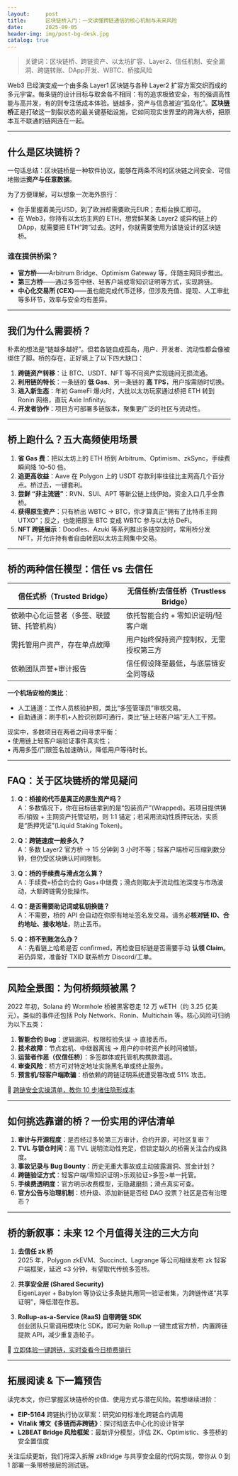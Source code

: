 ```yaml
---
layout:     post
title:      区块链桥入门：一文读懂跨链通信的核心机制与未来风险
date:       2025-09-05
header-img: img/post-bg-desk.jpg
catalog: true
---
```


> 关键词：区块链桥、跨链资产、以太坊扩容、Layer2、信任机制、安全漏洞、跨链转账、DApp开发、WBTC、桥接风险

Web3 已经演变成一个由多条 Layer1 区块链与各种 Layer2 扩容方案交织而成的多元宇宙。每条链的设计目标与取舍各不相同：有的追求极致安全，有的强调高性能与高并发，有的则专注低成本体验。链越多，资产与信息被迫“孤岛化”。**区块链桥**正是打破这一割裂状态的最关键基础设施，它如同现实世界里的跨海大桥，把原本互不联通的链网连在一起。

---

## 什么是区块链桥？

一句话总结：区块链桥是一种软件协议，能够在两条不同的区块链之间安全、可信地搬运**资产与任意数据**。

为了方便理解，可以想象一次海外旅行：

- 你手里握着美元USD，到了欧洲却需要欧元EUR；去柜台换汇即可。  
- 在 Web3，你持有以太坊主网的 ETH，想尝鲜某条 Layer2 或异构链上的 DApp，就需要把 ETH“跨”过去。这时，你就需要使用为该链设计的区块链桥。

### 谁在提供桥梁？
- **官方桥**——Arbitrum Bridge、Optimism Gateway 等，伴随主网同步推出。  
- **第三方桥**——通过多签中继、轻客户端或零知识证明等方式，实现跨链。  
- **中心化交易所 (CEX)**——虽也能完成代币迁移，但涉及充值、提现、人工审批等多环节，效率与安全均有差异。

---

## 我们为什么需要桥？

朴素的想法是“链越多越好”。但若各链自成孤岛，用户、开发者、流动性都会像被绑住了脚。桥的存在，正好填上了以下四大缺口：

1. **跨链资产转移**：让 BTC、USDT、NFT 等不同资产实现链间无损流通。  
2. **利用链的特长**：一条链的 **低 Gas**、另一条链的 **高 TPS**，用户按需随时切换。  
3. **进入新生态**：年初 GameFi 爆火时，大批以太坊玩家通过桥把 ETH 转到 Ronin 网络，直玩 Axie Infinity。  
4. **开发者协作**：项目方可部署多链版本，聚集更广泛的社区与流动性。

---

## 桥上跑什么？五大高频使用场景

1. **省 Gas 费**：把以太坊上的 ETH 桥到 Arbitrum、Optimism、zkSync，手续费瞬间降 10–50 倍。  
2. **追更高收益**：Aave 在 Polygon 上的 USDT 存款利率往往比主网高几个百分点。桥过去，一键套利。  
3. **尝鲜 “非主流链”**：RVN、SUI、APT 等新公链上线伊始，资金入口几乎全靠桥。  
4. **获得原生资产**：只有桥出 WBTC → BTC，你才算真正“拥有了比特币主网 UTXO”；反之，也能把原生 BTC 变成 WBTC 参与以太坊 DeFi。  
5. **NFT 跨链展示**：Doodles、Azuki 等系列推出多链空投时，常用桥分发 NFT，并允许持有者自由转回以太坊主网集中交易。

---

## 桥的两种信任模型：信任 vs 去信任

| 信任式桥（Trusted Bridge） | 无信任桥/去信任桥（Trustless Bridge） |
| --- | --- |
| 依赖中心化运营者（多签、联盟链、托管机构） | 依托智能合约 + 零知识证明/轻客户端 |
| 需托管用户资产，存在单点故障 | 用户始终保持资产控制权，无需授权第三方 |
| 依赖团队声誉+审计报告 | 信任假设降至最低，与底层链安全同等级 |

**一个机场安检的类比**：

- 人工通道：工作人员核验护照，类比“多签管理员”审核交易。  
- 自助通道：刷手机+人脸识别即可通行，类比“链上轻客户端”无人工干预。

现实中，多数项目在两者之间寻求平衡：  
• 使用链上轻客户端验证事件真实性；  
• 再用多签/门限签名加速确认，降低用户等待时长。

---

## FAQ：关于区块链桥的常见疑问

1. **Q：桥接的代币是真正的原生资产吗？**  
   A：多数情况下，你在目标链拿到的是“包装资产”(Wrapped)。若项目提供铸币/销毁 + 主网资产托管证明，则 1:1 锚定；若采用流动性质押玩法，实质是“质押凭证”(Liquid Staking Token)。

2. **Q：跨链速度一般多久？**  
   A：多数 Layer2 官方桥 → 15 分钟到 3 小时不等；轻客户端桥可压缩到数分钟，但仍受区块确认时间限制。

3. **Q：桥的手续费与滑点怎么算？**  
   A：手续费=桥合约合约 Gas+中继费；滑点则取决于流动性池深度与市场波动，大额跨链需分批操作。

4. **Q：是否需要助记词或私钥换链？**  
   A：不需要，桥的 API 会自动在你原有地址签名发交易。请务必**核对链 ID、合约地址、接收地址**，防止丢币。

5. **Q：桥不到账怎么办？**  
   A：先看链上哈希是否 confirmed，再检查目标链是否需要手动 **认领 Claim**。若仍异常，准备好 TXID 联系桥方 Discord/工单。  

---

## 风险全景图：为何桥频频被黑？

2022 年初，Solana 的 Wormhole 桥被黑客卷走 12 万 wETH（约 3.25 亿美元）。类似的事件还包括 Poly Network、Ronin、Multichain 等。核心风险可归纳为以下五类：

1. **智能合约 Bug**：逻辑漏洞、权限校验失误 → 直接丢币。  
2. **技术故障**：节点宕机、中继器离线 → 用户的中转资产长时间被锁。  
3. **运营者作恶（仅信任桥）**：多签群体或托管机构携款潜逃。  
4. **审查风险**：桥方可对特定地址实施黑名单或终止服务。  
5. **预言机/轻客户端欺骗**：桥依赖的跨链证明系统遭受篡改或 51% 攻击。

👀 [跨链安全实操清单，教你 10 步堵住隐形成本](https://okxdog.com/)  

---

## 如何挑选靠谱的桥？一份实用的评估清单

1. **审计与开源程度**：是否经过多轮第三方审计，合约开源，可社区复审？  
2. **TVL 与锁仓时间**：高 TVL 说明流动性充足，但锁定越久的桥需关注合约成熟度。  
3. **事故记录与 Bug Bounty**：历史无重大事故或主动披露漏洞、赏金计划？  
4. **跨链验证方式**：轻客户端/零知识证明>乐观验证>多签>单一托管。  
5. **手续费透明度**：官方明示收费模型，无隐藏磨损；滑点真实可查。  
6. **官方公告与治理机制**：桥升级、添加新链是否经 DAO 投票？社区是否有治理币？

---

## 桥的新叙事：未来 12 个月值得关注的三大方向

1. **去信任 zk 桥**  
   2025 年，Polygon zkEVM、Succinct、Lagrange 等公司相继发布 zk 轻客户端框架，延迟 ≤3 分钟，有望取代传统多签桥。

2. **共享安全层 (Shared Security)**  
   EigenLayer + Babylon 等协议让多条链共用同一验证者集，为跨链传递“共享证明”，降低潜在作恶。

3. **Rollup-as-a-Service (RaaS) 自带跨链 SDK**  
   创业团队只需调用模块化 SDK，即可为新 Rollup 一键生成官方桥，内置跨链提款 API，减少重复造轮子。

👋 [立即体验一键跨链，实时查看今日桥费排行](https://okxdog.com/)  

---

## 拓展阅读 & 下一篇预告

读完本文，你已掌握区块链桥的价值、使用方式与潜在风险。若想继续进阶：

- **EIP-5164** 跨链执行协议草案：研究如何标准化跨链合约调用  
- **Vitalik 博文《多链而非跨链》**：探讨彻底去中心化的设计哲学  
- **L2BEAT Bridge 风险框架**：最新评分模型，评估 ZK、Optimistic、多签桥的安全置信度  

关注后续更新，我们将深入拆解 zkBridge 与共享安全层的代码实现，带你从 0 到 1 部署一条带桥接层的测试链。